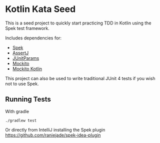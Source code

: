 Kotlin Kata Seed
================

This is a seed project to quickly start practicing TDD in Kotlin using the Spek test framework.

Includes dependencies for:
- [Spek](https://spekframework.org/)
- [AssertJ](http://joel-costigliola.github.io/assertj/)
- [JUnitParams](https://github.com/Pragmatists/JUnitParams)
- [Mockito](https://site.mockito.org/)
- [Mockito Kotlin](https://github.com/nhaarman/mockito-kotlin/wiki/Mocking-and-verifying)

This project can also be used to write traditional JUnit 4 tests if you wish not to use Spek.

## Running Tests

With gradle

```./gradlew test```

Or directly from IntelliJ installing the Spek plugin
https://github.com/raniejade/spek-idea-plugin

